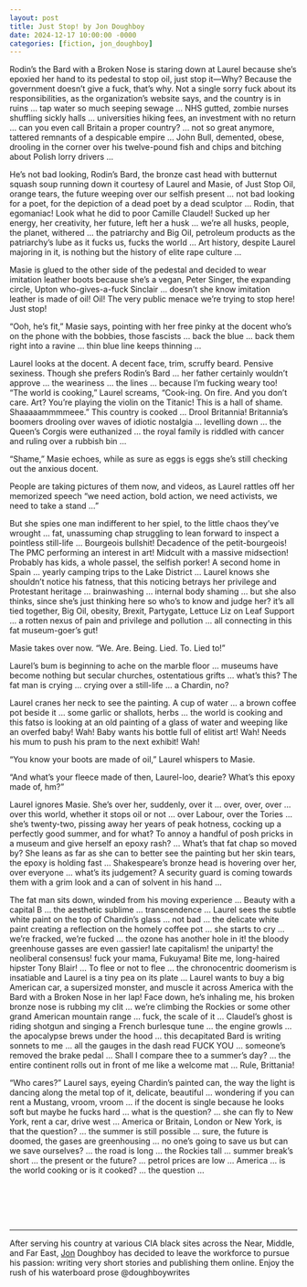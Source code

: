 ```yaml
---
layout: post
title: Just Stop! by Jon Doughboy
date: 2024-12-17 10:00:00 -0000
categories: [fiction, jon_doughboy]
---
```

<div class="fiction">
Rodin’s the Bard with a Broken Nose is staring down at Laurel because she’s epoxied her hand to its pedestal to stop oil, just stop it—Why? Because the government doesn’t give a fuck, that’s why. Not a single sorry fuck about its responsibilities, as the organization’s website says, and the country is in ruins … tap water so much seeping sewage … NHS gutted, zombie nurses shuffling sickly halls … universities hiking fees, an investment with no return … can you even call Britain a proper country? … not so great anymore, tattered remnants of a despicable empire … John Bull, demented, obese, drooling in the corner over his twelve-pound fish and chips and bitching about Polish lorry drivers …

He’s not bad looking, Rodin’s Bard, the bronze cast head with butternut squash soup running down it courtesy of Laurel and Masie, of Just Stop Oil, orange tears, the future weeping over our selfish present … not bad looking for a poet, for the depiction of a dead poet by a dead sculptor … Rodin, that egomaniac! Look what he did to poor Camille Claudel! Sucked up her energy, her creativity, her future, left her a husk … we’re all husks, people, the planet, withered … the patriarchy and Big Oil, petroleum products as the patriarchy’s lube as it fucks us, fucks the world … Art history, despite Laurel majoring in it, is nothing but the history of elite rape culture …

Masie is glued to the other side of the pedestal and decided to wear imitation leather boots because she’s a vegan, Peter Singer, the expanding circle, Upton who-gives-a-fuck Sinclair … doesn’t she know imitation leather is made of oil! Oil! The very public menace we’re trying to stop here! Just stop! 

“Ooh, he’s fit,” Masie says, pointing with her free pinky at the docent who’s on the phone with the bobbies, those fascists … back the blue … back them right into a ravine … thin blue line keeps thinning …

Laurel looks at the docent. A decent face, trim, scruffy beard. Pensive sexiness. Though she prefers Rodin’s Bard … her father certainly wouldn’t approve … the weariness … the lines … because I’m fucking weary too! “The world is cooking,” Laurel screams, “Cook-ing. On fire. And you don’t care. Art? You’re playing the violin on the Titanic! This is a hall of shame. Shaaaaammmmeee.” This country is cooked … Drool Britannia! Britannia’s boomers drooling over waves of idiotic nostalgia … levelling down … the Queen’s Corgis were euthanized … the royal family is riddled with cancer and ruling over a rubbish bin …

“Shame,” Masie echoes, while as sure as eggs is eggs she’s still checking out the anxious docent. 

People are taking pictures of them now, and videos, as Laurel rattles off her memorized speech “we need action, bold action, we need activists, we need to take a stand …”

But she spies one man indifferent to her spiel, to the little chaos they’ve wrought … fat, unassuming chap struggling to lean forward to inspect a pointless still-life … Bourgeois bullshit! Decadence of the petit-bourgeois! The PMC performing an interest in art! Midcult with a massive midsection! Probably has kids, a whole passel, the selfish porker! A second home in Spain … yearly camping trips to the Lake District … Laurel knows she shouldn’t notice his fatness, that this noticing betrays her privilege and Protestant heritage … brainwashing … internal body shaming … but she also thinks, since she’s just thinking here so who’s to know and judge her? it’s all tied together, Big Oil, obesity, Brexit, Partygate, Lettuce Liz on Leaf Support … a rotten nexus of pain and privilege and pollution … all connecting in this fat museum-goer’s gut! 

Masie takes over now. “We. Are. Being. Lied. To. Lied to!”

Laurel’s bum is beginning to ache on the marble floor … museums have become nothing but secular churches, ostentatious grifts … what’s this? The fat man is crying … crying over a still-life … a Chardin, no?

Laurel cranes her neck to see the painting. A cup of water … a brown coffee pot beside it … some garlic or shallots, herbs … the world is cooking and this fatso is looking at an old painting of a glass of water and weeping like an overfed baby! Wah! Baby wants his bottle full of elitist art! Wah! Needs his mum to push his pram to the next exhibit! Wah!

“You know your boots are made of oil,” Laurel whispers to Masie.

“And what’s your fleece made of then, Laurel-loo, dearie? What’s this epoxy made of, hm?”

Laurel ignores Masie. She’s over her, suddenly, over it … over, over, over … over this world, whether it stops oil or not … over Labour, over the Tories … she’s twenty-two, pissing away her years of peak hotness, cocking up a perfectly good summer, and for what? To annoy a handful of posh pricks in a museum and give herself an epoxy rash? … What’s that fat chap so moved by? She leans as far as she can to better see the painting but her skin tears, the epoxy is holding fast … Shakespeare’s bronze head is hovering over her, over everyone … what’s its judgement? A security guard is coming towards them with a grim look and a can of solvent in his hand …

The fat man sits down, winded from his moving experience … Beauty with a capital B … the aesthetic sublime … transcendence … Laurel sees the subtle white paint on the top of Chardin’s glass … not bad … the delicate white paint creating a reflection on the homely coffee pot … she starts to cry … we’re fracked, we’re fucked … the ozone has another hole in it! the bloody greenhouse gasses are even gassier! late capitalism! the uniparty! the neoliberal consensus! fuck your mama, Fukuyama! Bite me, long-haired hipster Tony Blair! … To flee or not to flee … the chronocentric doomerism is insatiable and Laurel is a tiny pea on its plate … Laurel wants to buy a big American car, a supersized monster, and muscle it across America with the Bard with a Broken Nose in her lap! Face down, he’s inhaling me, his broken bronze nose is rubbing my clit … we’re climbing the Rockies or some other grand American mountain range … fuck, the scale of it … Claudel’s ghost is riding shotgun and singing a French burlesque tune … the engine growls … the apocalypse brews under the hood … this decapitated Bard is writing sonnets to me … all the gauges in the dash read FUCK YOU … someone’s removed the brake pedal … Shall I compare thee to a summer’s day? … the entire continent rolls out in front of me like a welcome mat … Rule, Brittania! 

“Who cares?” Laurel says, eyeing Chardin’s painted can, the way the light is dancing along the metal top of it, delicate, beautiful … wondering if you can rent a Mustang, vroom, vroom … if the docent is single because he looks soft but maybe he fucks hard … what is the question? … she can fly to New York, rent a car, drive west … America or Britain, London or New York, is that the question? … the summer is still possible … sure, the future is doomed, the gases are greenhousing … no one’s going to save us but can we save ourselves? … the road is long … the Rockies tall … summer break’s short … the present or the future? … petrol prices are low … America … is the world cooking or is it cooked? … the question …
</div>
<br><br>
<br><br>
<hr>
After serving his country at various CIA black sites across the Near, Middle, and Far East, <a href="https://linktr.ee/doughboywrites">Jon</a> Doughboy has decided to leave the workforce to pursue his passion: writing very short stories and publishing them online. Enjoy the rush of his waterboard prose @doughboywrites
